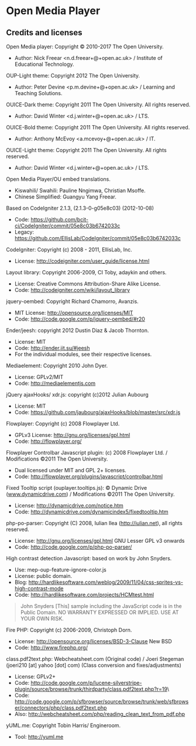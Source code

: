 # Open Media Player
## Credits and licenses


Open Media player: Copyright © 2010-2017 The Open University.
 * Author: Nick Freear <n.d.freear+@+open.ac.uk> / Institute of Educational Technology.

OUP-Light theme: Copyright 2012 The Open University.
 * Author: Peter Devine <p.m.devine+@+open.ac.uk> / Learning and Teaching Solutions.

OUICE-Dark theme: Copyright 2011 The Open University. All rights reserved.
 * Author: David Winter <d.j.winter+@+open.ac.uk> / LTS.

OUICE-Bold theme: Copyright 2011 The Open University. All rights reserved.
 * Author: Anthony McEvoy <a.mcevoy+@+open.ac.uk> / IT.

OUICE-Light theme: Copyright 2011 The Open University. All rights reserved.
 * Author: David Winter <d.j.winter+@+open.ac.uk> / LTS.

Open Media Player/OU embed translations.
 * Kiswahili/ Swahili: Pauline Nngimwa, Christian Msoffe.
 * Chinese Simplified: Guangyu Yang Freear.

Based on CodeIgniter 2.1.3, (2.1.3-0-g05e8c03) (2012-10-08)
 * Code: <https://github.com/bcit-ci/CodeIgniter/commit/05e8c03b6742033c>
 * Legacy: <https://github.com/EllisLab/CodeIgniter/commit/05e8c03b6742033c>

CodeIgniter: Copyright (c) 2008 - 2011, EllisLab, Inc.
 * License: <http://codeigniter.com/user_guide/license.html>

Layout library: Copyright 2006-2009, CI Toby, adaykin and others.
 * License: Creative Commons Attribution-Share Alike License.
 * Code: <http://codeigniter.com/wiki/layout_library>

jquery-oembed: Copyright Richard Chamorro, Avanzis.
 * MIT License: <http://opensource.org/licenses/MIT>
 * Code: <http://code.google.com/p/jquery-oembed/#r20>

Ender/jeesh: copyright 2012 Dustin Diaz & Jacob Thornton.
 * License: MIT
 * Code: <http://ender.jit.su/#jeesh>
 * For the individual modules, see their respective licenses.

Mediaelement: Copyright 2010 John Dyer.
 * License: GPLv2/MIT
 * Code: <http://mediaelementjs.com>

jQuery ajaxHooks/ xdr.js: copyright (c)2012 Julian Aubourg
 * License: MIT
 * Code: <https://github.com/jaubourg/ajaxHooks/blob/master/src/xdr.js>

Flowplayer: Copyright (c) 2008 Flowplayer Ltd.
 * GPLv3 License: <http://gnu.org/licenses/gpl.html>
 * Code: <http://flowplayer.org/>

Flowplayer Controlbar Javascript plugin: (c) 2008 Flowplayer Ltd. / Modifications ©2011 The Open University.
 * Dual licensed under MIT and GPL 2+ licenses.
 * Code: <http://flowplayer.org/plugins/javascript/controlbar.html>

Fixed Tooltip script (ouplayer.tooltips.js): © Dynamic Drive (www.dynamicdrive.com) / Modifications ©2011 The Open University.
 * License: <http://dynamicdrive.com/notice.htm>
 * Code: <http://dynamicdrive.com/dynamicindex5/fixedtooltip.htm>

php-po-parser: Copyright (C) 2008, Iulian Ilea (http://iulian.net), all rights reserved.
 * License: <http://gnu.org/licenses/gpl.html> GNU Lesser GPL v3 onwards
 * Code: <http://code.google.com/p/php-po-parser/>

High contrast detection Javascript: based on work by John Snyders.
 * Use: mep-oup-feature-ignore-color.js
 * License: public domain.
 * Blog: <http://hardlikesoftware.com/weblog/2009/11/04/css-sprites-vs-high-contrast-mode>
 * Code: <http://hardlikesoftware.com/projects/HCMtest.html>

> John Snyders
> [This] sample including the JavaScript code is in the Public Domain.
> NO WARRANTY EXPRESSED OR IMPLIED. USE AT YOUR OWN RISK.

Fire PHP: Copyright (c) 2006-2009, Christoph Dorn.
 * License: <http://opensource.org/licenses/BSD-3-Clause> New BSD
 * Code: <http://www.firephp.org/>

class.pdf2text.php: Webcheatsheet.com (Original code) / Joeri Stegeman (joeri210 [at] yahoo [dot] com) (Class conversion and fixes/adjustments)
 * License: GPLv2+
 * Code: <http://code.google.com/p/lucene-silverstripe-plugin/source/browse/trunk/thirdparty/class.pdf2text.php?r=19>\
 * Code: <http://code.google.com/p/sfbrowser/source/browse/trunk/web/sfbrowser/connectors/php/class.pdf2text.php>
 * Also: <http://webcheatsheet.com/php/reading_clean_text_from_pdf.php>

yUML.me: Copyright Tobin Harris/ Engineroom.
 * Tool: <http://yuml.me>


[End]: http://end
